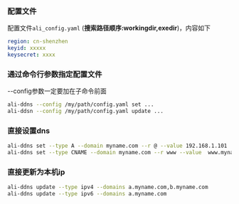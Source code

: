 

### 配置文件

配置文件`ali_config.yaml` (**搜索路径顺序:workingdir,exedir**)，内容如下
```yaml
region: cn-shenzhen
keyid: xxxxx
keysecret: xxxx
```

### 通过命令行参数指定配置文件

--config参数一定要加在子命令前面

```bash
ali-ddns --config /my/path/config.yaml set ...
ali-ddsn --config /my/path/config.yaml update ...
```


### 直接设置dns

```bash
ali-ddns set --type A --domain myname.com --r @ --value 192.168.1.101
ali-ddns set --type CNAME --domain myname.com --r www --value  www.myname.com
```


### 直接更新为本机ip
```bash
ali-ddns update --type ipv4 --domains a.myname.com,b.myname.com
ali-ddns update --type ipv6 --domains a.myname.com
```